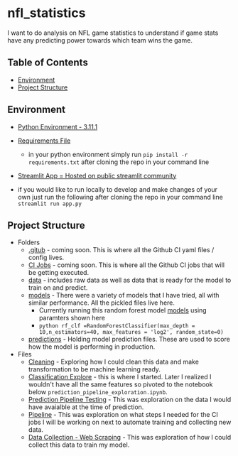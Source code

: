 # nfl_statistics

I want to do analysis on NFL game statistics to understand if game stats have any predicting power towards which team wins the game.

## Table of Contents

- [Environment](#environment)
- [Project Structure](#project-structure)

## Environment

- [Python Environment - 3.11.1](https://www.python.org/downloads/release/python-3111/)
- [Requirements File](requirements.txt)

  - in your python environment simply run `pip install -r requirements.txt` after cloning the repo in your command line

- [Streamlit App = Hosted on public streamlit community](https://lawson-roberts-nfl-statistics-app-20jqx8.streamlit.app/)
- if you would like to run locally to develop and make changes of your own just run the following after cloning the repo in your command line `streamlit run app.py`

## Project Structure

- Folders
  - [.gitub](.github/) - coming soon. This is where all the Github CI yaml files / config lives.
  - [CI Jobs](ci_jobs/) - coming soon. This is where all the Github CI jobs that will be getting executed.
  - [data](data/) - includes raw data as well as data that is ready for the model to train on and predict.
  - [models](models/) - There were a variety of models that I have tried, all with similar performance. All the pickled files live here.
    - Currently running this random forest model [models](models/random_forest_model_1.sav) using paramters shown here
    - `python rf_clf =RandomForestClassifier(max_depth = 10,n_estimators=40, max_features = 'log2', random_state=0)`
  - [predictions](predictions/) - Holding model prediction files. These are used to score how the model is performing in production.
- Files
  - [Cleaning](cleaning_nfl_dataset.ipynb) - Exploring how I could clean this data and make transformation to be machine learning ready.
  - [Classification Explore](nfl_dataset_exploration_classification.ipynb) - this is where I started. Later I realized I wouldn't have all the same features so pivoted to the notebook below `prediction_pipeline_exploration.ipynb`.
  - [Prediction Pipeline Testing](prediction_pipeline_exploration.ipynb) - This was exploration on the data I would have avaialble at the time of prediction.
  - [Pipeline](pipeline_in_order.ipynb) - This was exploration on what steps I needed for the CI jobs I will be working on next to automate training and collecting new data.
  - [Data Collection - Web Scraping](scrap_nfl_game_stats_explore.ipynb) - This was exploration of how I could collect this data to train my model.
